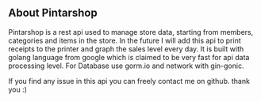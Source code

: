 ## About Pintarshop

Pintarshop is a rest api used to manage store data, starting from members, categories and items in the store. In the future I will add this api to print receipts to the printer and graph the sales level every day. It is built with golang language from google which is claimed to be very fast for api data processing level. For Database use gorm.io and network with gin-gonic.

If you find any issue in this api you can freely contact me on github. thank you :)
